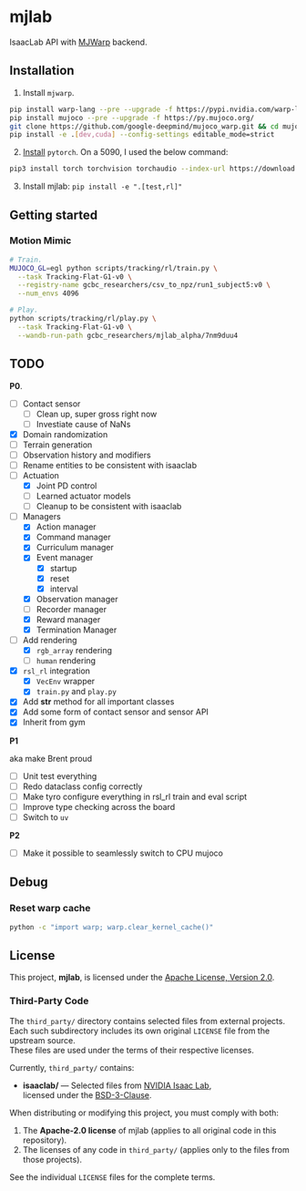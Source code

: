 # mjlab

IsaacLab API with [MJWarp](https://github.com/google-deepmind/mujoco_warp) backend.

## Installation

1. Install `mjwarp`.

```bash
pip install warp-lang --pre --upgrade -f https://pypi.nvidia.com/warp-lang/
pip install mujoco --pre --upgrade -f https://py.mujoco.org/
git clone https://github.com/google-deepmind/mujoco_warp.git && cd mujoco_warp
pip install -e .[dev,cuda] --config-settings editable_mode=strict
```

2. [Install](https://pytorch.org/get-started/locally/) `pytorch`. On a 5090, I used the below command:

```bash
pip3 install torch torchvision torchaudio --index-url https://download.pytorch.org/whl/cu128
```

3. Install mjlab: `pip install -e ".[test,rl]"`

## Getting started

### Motion Mimic

```bash
# Train.
MUJOCO_GL=egl python scripts/tracking/rl/train.py \
  --task Tracking-Flat-G1-v0 \
  --registry-name gcbc_researchers/csv_to_npz/run1_subject5:v0 \
  --num_envs 4096
```

```bash
# Play.
python scripts/tracking/rl/play.py \
  --task Tracking-Flat-G1-v0 \
  --wandb-run-path gcbc_researchers/mjlab_alpha/7nm9duu4
```

## TODO

**P0**.

- [ ] Contact sensor
  - [ ] Clean up, super gross right now
  - [ ] Investiate cause of NaNs
- [x] Domain randomization
- [ ] Terrain generation
- [ ] Observation history and modifiers
- [ ] Rename entities to be consistent with isaaclab
- [ ] Actuation
  - [x] Joint PD control
  - [ ] Learned actuator models
  - [ ] Cleanup to be consistent with isaaclab
- [ ] Managers
  - [x] Action manager
  - [x] Command manager
  - [x] Curriculum manager
  - [x] Event manager
    - [x] startup
    - [x] reset
    - [x] interval
  - [x] Observation manager
  - [ ] Recorder manager
  - [x] Reward manager
  - [x] Termination Manager
- [ ] Add rendering
  - [x] `rgb_array` rendering
  - [ ] `human` rendering
- [x] `rsl_rl` integration
  - [x] `VecEnv` wrapper
  - [x] `train.py` and `play.py`
- [x] Add __str__ method for all important classes
- [x] Add some form of contact sensor and sensor API
- [x] Inherit from gym

**P1**

aka make Brent proud

- [ ] Unit test everything
- [ ] Redo dataclass config correctly
- [ ] Make tyro configure everything in rsl_rl train and eval script
- [ ] Improve type checking across the board
- [ ] Switch to `uv`

**P2**

- [ ] Make it possible to seamlessly switch to CPU mujoco

## Debug

### Reset warp cache

```bash
python -c "import warp; warp.clear_kernel_cache()"
```

## License

This project, **mjlab**, is licensed under the [Apache License, Version 2.0](LICENSE).

### Third-Party Code

The `third_party/` directory contains selected files from external projects.  
Each such subdirectory includes its own original `LICENSE` file from the upstream source.  
These files are used under the terms of their respective licenses.

Currently, `third_party/` contains:

- **isaaclab/** — Selected files from [NVIDIA Isaac Lab](https://github.com/isaac-sim/IsaacLab),  
  licensed under the [BSD-3-Clause](src/mjlab/third_party/isaaclab/LICENSE).

When distributing or modifying this project, you must comply with both:

1. The **Apache-2.0 license** of mjlab (applies to all original code in this repository).
2. The licenses of any code in `third_party/` (applies only to the files from those projects).

See the individual `LICENSE` files for the complete terms.

